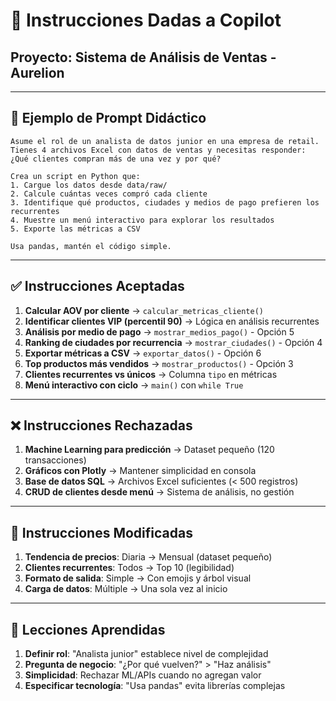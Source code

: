 # 📝 Instrucciones Dadas a Copilot

## Proyecto: Sistema de Análisis de Ventas - Aurelion

---

## 💬 Ejemplo de Prompt Didáctico

```
Asume el rol de un analista de datos junior en una empresa de retail. 
Tienes 4 archivos Excel con datos de ventas y necesitas responder:
¿Qué clientes compran más de una vez y por qué?

Crea un script en Python que:
1. Cargue los datos desde data/raw/
2. Calcule cuántas veces compró cada cliente
3. Identifique qué productos, ciudades y medios de pago prefieren los recurrentes
4. Muestre un menú interactivo para explorar los resultados
5. Exporte las métricas a CSV

Usa pandas, mantén el código simple.
```

---

## ✅ Instrucciones Aceptadas

1. **Calcular AOV por cliente** → `calcular_metricas_cliente()`
2. **Identificar clientes VIP (percentil 90)** → Lógica en análisis recurrentes
3. **Análisis por medio de pago** → `mostrar_medios_pago()` - Opción 5
4. **Ranking de ciudades por recurrencia** → `mostrar_ciudades()` - Opción 4
5. **Exportar métricas a CSV** → `exportar_datos()` - Opción 6
6. **Top productos más vendidos** → `mostrar_productos()` - Opción 3
7. **Clientes recurrentes vs únicos** → Columna `tipo` en métricas
8. **Menú interactivo con ciclo** → `main()` con `while True`

---

## ❌ Instrucciones Rechazadas

1. **Machine Learning para predicción** → Dataset pequeño (120 transacciones)
2. **Gráficos con Plotly** → Mantener simplicidad en consola
3. **Base de datos SQL** → Archivos Excel suficientes (< 500 registros)
4. **CRUD de clientes desde menú** → Sistema de análisis, no gestión

---

## 🔄 Instrucciones Modificadas

1. **Tendencia de precios**: Diaria → Mensual (dataset pequeño)
2. **Clientes recurrentes**: Todos → Top 10 (legibilidad)
3. **Formato de salida**: Simple → Con emojis y árbol visual
4. **Carga de datos**: Múltiple → Una sola vez al inicio

---

## 🎯 Lecciones Aprendidas

1. **Definir rol**: "Analista junior" establece nivel de complejidad
2. **Pregunta de negocio**: "¿Por qué vuelven?" > "Haz análisis"
3. **Simplicidad**: Rechazar ML/APIs cuando no agregan valor
4. **Especificar tecnología**: "Usa pandas" evita librerías complejas
